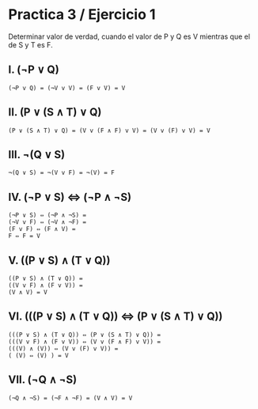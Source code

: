 # Practica 3 / Ejercicio 1
Determinar valor de verdad, cuando el valor de P y Q es V mientras que el de S y T es F.  
## I. (¬P ∨ Q)
```
(¬P v Q) = (¬V v V) = (F v V) = V
```
## II. (P ∨ (S ∧ T) ∨ Q)
```
(P ∨ (S ∧ T) ∨ Q) = (V v (F ∧ F) v V) = (V v (F) v V) = V
```
## III. ¬(Q ∨ S)
```
¬(Q ∨ S) = ¬(V v F) = ¬(V) = F
```
## IV. (¬P ∨ S) ⇔ (¬P ∧ ¬S)
```
(¬P ∨ S) ⇔ (¬P ∧ ¬S) =
(¬V v F) ⇔ (¬V ∧ ¬F) =
(F v F) ⇔ (F ∧ V) =
F ⇔ F = V
```
## V. ((P ∨ S) ∧ (T ∨ Q))
```
((P ∨ S) ∧ (T ∨ Q)) =
((V v F) ∧ (F v V)) =
(V ∧ V) = V
```
## VI. (((P ∨ S) ∧ (T ∨ Q)) ⇔ (P ∨ (S ∧ T) ∨ Q))
```
(((P ∨ S) ∧ (T ∨ Q)) ⇔ (P ∨ (S ∧ T) ∨ Q)) = 
(((V v F) ∧ (F v V)) ⇔ (V v (F ∧ F) v V)) =
(((V) ∧ (V)) ⇔ (V v (F) v V)) =
( (V) ⇔ (V) ) = V
```
## VII. (¬Q ∧ ¬S)
```
(¬Q ∧ ¬S) = (¬F ∧ ¬F) = (V ∧ V) = V
```
